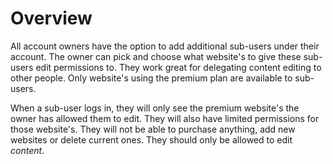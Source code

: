 # Overview

All account owners have the option to add additional sub-users under their account. The owner can pick
and choose what website's to give these sub-users edit permissions to. They work great for delegating content
editing to other people. Only website's using the premium plan are available to sub-users.

When a sub-user logs in, they will only see the premium website's the owner has allowed them to edit. They will also have
limited permissions for those website's. They will not be able to purchase anything, add new websites or delete current ones. They should only be allowed to edit _content_.
